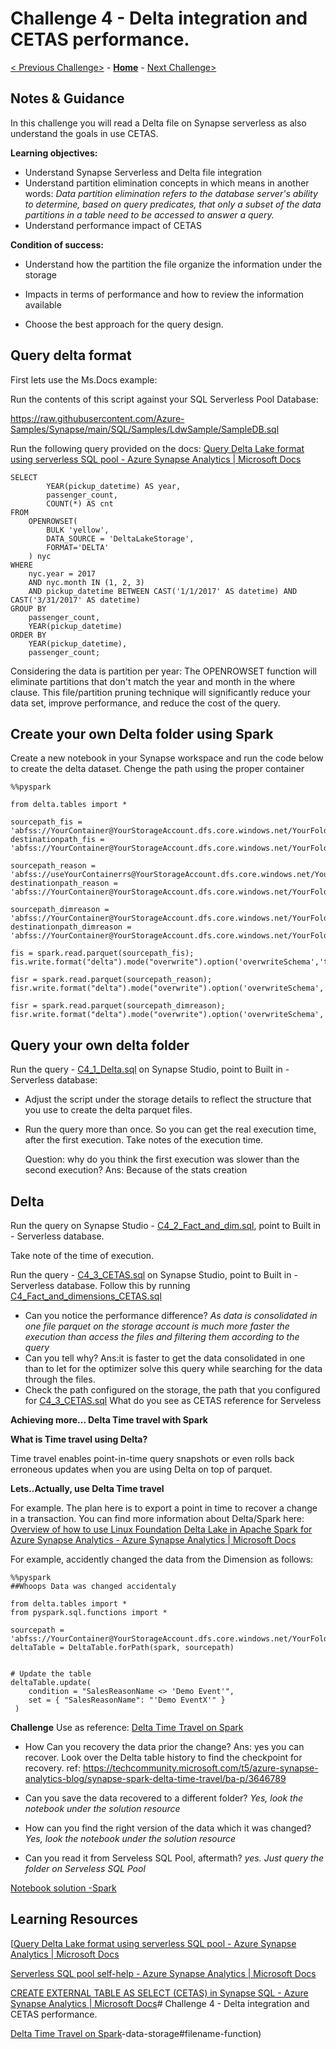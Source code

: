# Challenge 4  - Delta integration and CETAS performance.

[< Previous Challenge>](./Solution-03.md) - **[Home](../README.md)** - [Next Challenge> ](./Solution-05.md) 


## Notes & Guidance

In this challenge you will read a Delta file on Synapse serverless as also understand the goals in use CETAS.

**Learning objectives:**

- Understand Synapse Serverless and Delta file integration
- Understand partition elimination concepts in which means in another words:
  *Data partition elimination refers to the database server's ability to determine, based on query predicates,* 
  *that only a subset of the data partitions in a table need to be accessed to answer a query.*
- Understand performance impact of CETAS

**Condition of success:**

- Understand how the partition the file organize the information under the storage

- Impacts in terms of performance and how to review the information available

- Choose the best approach for the query design.

## Query delta format

 First lets use the Ms.Docs example: 

 Run the contents of this script against your SQL Serverless Pool Database:

 https://raw.githubusercontent.com/Azure-Samples/Synapse/main/SQL/Samples/LdwSample/SampleDB.sql

Run the following query provided on the docs: [Query Delta Lake format using serverless SQL pool - Azure Synapse Analytics | Microsoft Docs](https://docs.microsoft.com/en-us/azure/synapse-analytics/sql/query-delta-lake-format#query-partitioned-data)

```
SELECT
        YEAR(pickup_datetime) AS year,
        passenger_count,
        COUNT(*) AS cnt
FROM  
    OPENROWSET(
        BULK 'yellow',
        DATA_SOURCE = 'DeltaLakeStorage',
        FORMAT='DELTA'
    ) nyc
WHERE
    nyc.year = 2017
    AND nyc.month IN (1, 2, 3)
    AND pickup_datetime BETWEEN CAST('1/1/2017' AS datetime) AND CAST('3/31/2017' AS datetime)
GROUP BY
    passenger_count,
    YEAR(pickup_datetime)
ORDER BY
    YEAR(pickup_datetime),
    passenger_count;
```

Considering the data is partition per year:
The OPENROWSET function will eliminate partitions that don't match the year and month in the where clause.
This file/partition pruning technique will significantly reduce your data set, improve performance, and reduce the cost of the query.

## Create your own Delta folder using Spark

Create a new notebook in your Synapse workspace and run the code below to create the delta dataset. 
Chenge the path using the proper container

```pyspark
%%pyspark

from delta.tables import *

sourcepath_fis = 'abfss://YourContainer@YourStorageAccount.dfs.core.windows.net/YourFolder/Parquet/Factinternetsales/'
destinationpath_fis = 'abfss://YourContainer@YourStorageAccount.dfs.core.windows.net/YourFolder/Delta/Factinternetsales/'

sourcepath_reason = 'abfss://useYourContainerrs@YourStorageAccount.dfs.core.windows.net/YourFolder/Parquet/Factinternetsalesreasons/'
destinationpath_reason = 'abfss://YourContainer@YourStorageAccount.dfs.core.windows.net/YourFolder/Delta/Factinternetsalesreasons/'

sourcepath_dimreason = 'abfss://YourContainer@YourStorageAccount.dfs.core.windows.net/YourFolder/Parquet/Dimsalesreasons/'
destinationpath_dimreason = 'abfss://YourContainer@YourStorageAccount.dfs.core.windows.net/YourFolder/Delta/Dimsalesreasons/'

fis = spark.read.parquet(sourcepath_fis); 
fis.write.format("delta").mode("overwrite").option('overwriteSchema','true').save(destinationpath_fis) 

fisr = spark.read.parquet(sourcepath_reason); 
fisr.write.format("delta").mode("overwrite").option('overwriteSchema','true').save(destinationpath_reason) 

fisr = spark.read.parquet(sourcepath_dimreason); 
fisr.write.format("delta").mode("overwrite").option('overwriteSchema','true').save(destinationpath_dimreason) 

```

## Query your own delta folder

 Run the query - [C4_1_Delta.sql](./Solutions/Challenge04/C4_1_Delta.sql) on Synapse Studio, point to Built in - Serverless database:

- Adjust the script under the storage details to reflect the structure that you use to create the delta parquet files. 

- Run  the query more than once. So you can get the real execution time, after the first execution. Take notes of the execution time.

  Question: why do you think the first execution was slower than the second execution? Ans: Because  of the stats creation

## Delta

 Run the query on Synapse Studio - [C4_2_Fact_and_dim.sql](./Solutions/Challenge04/C4_2_Fact_and_dim.sql), point to Built in - Serverless database.

Take note of the time of execution.

 Run the query - [C4_3_CETAS.sql](./Solutions/Challenge04/C4_3_CETAS.sql) on Synapse Studio, point to Built in - Serverless database.
 Follow this by running [C4_Fact_and_dimensions_CETAS.sql](./Solutions/Challenge04/C4_4_Fact_and_dimensions_CETAS.sql)

- Can you notice the performance difference? *As data is consolidated in one file parquet on the storage account is much more faster the execution than access the files and filtering them according to the query*
- Can you tell why? Ans:it is faster to get the data consolidated in one than to let for the optimizer solve this query while searching for the data through the files.
- Check the path configured on the storage, the path that you configured for [C4_3_CETAS.sql](./Solutions/Challenge04/C4_3_CETAS.sql) What do you see as CETAS reference for Serveless

**Achieving more... Delta Time travel with Spark**

**What is Time travel using Delta?** 

Time travel enables point-in-time query snapshots or even rolls back erroneous updates when you are using Delta on top of parquet.


**Lets..Actually, use Delta Time travel**


For example. The plan here is to export a point in time to recover a change in a transaction. 
You can find more information about Delta/Spark here: 
[Overview of how to use Linux Foundation Delta Lake in Apache Spark for Azure Synapse Analytics - Azure Synapse Analytics | Microsoft Docs](https://docs.microsoft.com/en-us/azure/synapse-analytics/spark/apache-spark-delta-lake-overview?pivots=programming-language-python#read-older-versions-of-data-using-time-travel)

For example, accidently changed the data from the Dimension as follows:


```
%%pyspark
##Whoops Data was changed accidentaly

from delta.tables import *
from pyspark.sql.functions import *

sourcepath = 'abfss://YourContainer@YourStorageAccount.dfs.core.windows.net/YourFolder/Delta/Dimsalesreasons/'
deltaTable = DeltaTable.forPath(spark, sourcepath)
 

# Update the table
deltaTable.update(
    condition = "SalesReasonName <> 'Demo Event'",
    set = { "SalesReasonName": "'Demo EventX'" }
 )
```


**Challenge**
Use as reference:  [Delta Time Travel on Spark](https://techcommunity.microsoft.com/t5/azure-synapse-analytics-blog/synapse-spark-delta-time-travel/ba-p/3646789)

  - How Can you recovery the data prior the change? Ans: yes you can recover. Look over the Delta table history to find the checkpoint for recovery. ref: https://techcommunity.microsoft.com/t5/azure-synapse-analytics-blog/synapse-spark-delta-time-travel/ba-p/3646789

  - Can you save the data recovered to a different folder? *Yes, look the notebook under the solution resource*

  - How can you find the right version of the data which it was changed? *Yes, look the notebook under the solution resource*

  - Can you read it from Serveless SQL Pool, aftermath? *yes. Just query the folder on Serveless SQL Pool*

 [Notebook solution -Spark](https://dev.azure.com/LFerrariProjects/Serverless/_git/WTH-Serverless?path=/Coach/Solutions/Challenge04/C4_DeltaTimeTravel.ipynb&version=GBmain)
 
## Learning Resources

[[Query Delta Lake format using serverless SQL pool - Azure Synapse Analytics | Microsoft Docs](https://docs.microsoft.com/en-us/azure/synapse-analytics/sql/query-delta-lake-format#query-partitioned-data)

[Serverless SQL pool self-help - Azure Synapse Analytics | Microsoft Docs](https://docs.microsoft.com/en-us/azure/synapse-analytics/sql/resources-self-help-sql-on-demand?tabs=x80070002#delta-lake)

[CREATE EXTERNAL TABLE AS SELECT (CETAS) in Synapse SQL - Azure Synapse Analytics | Microsoft Docs](https://docs.microsoft.com/en-us/azure/synapse-analytics/sql/develop-tables-cetas)# Challenge 4  - Delta integration and CETAS performance.

[Delta Time Travel on Spark](https://techcommunity.microsoft.com/t5/azure-synapse-analytics-blog/synapse-spark-delta-time-travel/ba-p/3646789)-data-storage#filename-function)